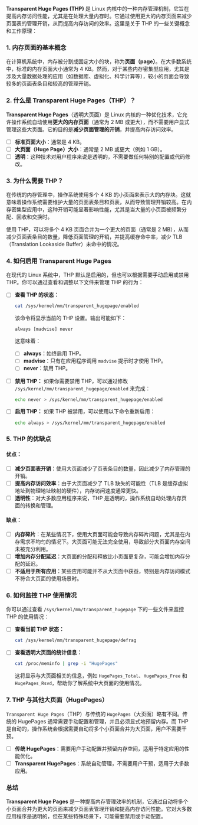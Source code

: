 **Transparent Huge Pages (THP)** 是 Linux 内核中的一种内存管理机制，它旨在提高内存访问性能，尤其是在处理大量内存时。它通过使用更大的内存页面来减少页面表的管理开销，从而提高内存访问的效率。这里是关于 THP 的一些关键概念和工作原理：

### 1. **内存页面的基本概念**

在计算机系统中，内存被分割成固定大小的块，称为**页面（page）**。在大多数系统中，标准的内存页面大小通常为 4 KB。然而，对于某些内存密集型应用，尤其是涉及大量数据处理的应用（如数据库、虚拟化、科学计算等），较小的页面会导致较多的页面表条目和较高的管理开销。

### 2. **什么是 Transparent Huge Pages（THP）？**

**Transparent Huge Pages**（透明大页面）是 Linux 内核的一种优化技术，它允许操作系统自动使用**更大的内存页面**（通常为 2 MB 或更大），而不需要用户显式管理这些大页面。它的目的是**减少页面管理的开销**，并提高内存访问效率。

- [ ] **标准页面大小**：通常是 4 KB。
- [ ] **大页面（Huge Page）大小**：通常是 2 MB 或更大（例如 1 GB）。
- [ ] **透明**：这种技术对用户程序来说是透明的，不需要做任何特别的配置或代码修改。

### 3. **为什么需要 THP？**

在传统的内存管理中，操作系统使用多个 4 KB 的小页面来表示大的内存块。这就意味着操作系统需要维护大量的页面表条目和页表，从而导致管理开销较高。在内存密集型应用中，这种开销可能显著影响性能，尤其是当大量的小页面被频繁分配、回收和交换时。

使用 THP，可以将多个 4 KB 页面合并为一个更大的页面（通常是 2 MB），从而减少页面表条目的数量，降低页面管理的开销，并提高缓存命中率，减少 TLB（Translation Lookaside Buffer）未命中的情况。

### 4. **如何启用 Transparent Huge Pages**

在现代的 Linux 系统中，THP 默认是启用的，但也可以根据需要手动启用或禁用 THP。你可以通过查看和调整以下文件来管理 THP 的行为：

- [ ] **查看 THP 的状态：**

  ```bash
  cat /sys/kernel/mm/transparent_hugepage/enabled
  ```

  该命令将显示当前的 THP 设置。输出可能如下：

  ```
  always [madvise] never
  ```

  这意味着：

  - [ ] **always**：始终启用 THP。
  - [ ] **madvise**：只有在应用程序调用 `madvise` 提示时才使用 THP。
  - [ ] **never**：禁用 THP。

- [ ] **禁用 THP：** 如果你需要禁用 THP，可以通过修改 `/sys/kernel/mm/transparent_hugepage/enabled` 来完成：

  ```bash
  echo never > /sys/kernel/mm/transparent_hugepage/enabled
  ```

- [ ] **启用 THP：** 如果 THP 被禁用，可以使用以下命令重新启用：

  ```bash
  echo always > /sys/kernel/mm/transparent_hugepage/enabled
  ```

### 5. **THP 的优缺点**

#### 优点：

- [ ] **减少页面表开销**：使用大页面减少了页表条目的数量，因此减少了内存管理的开销。
- [ ] **提高内存访问效率**：由于大页面减少了 TLB 缺失的可能性（TLB 是缓存虚拟地址到物理地址映射的硬件），内存访问速度通常更快。
- [ ] **透明性**：对大多数应用程序来说，THP 是透明的，操作系统自动处理内存页面的转换和管理。

#### 缺点：

- [ ] **内存碎片**：在某些情况下，使用大页面可能会导致内存碎片问题，尤其是在内存需求不均匀的情况下。大页面可能无法完全使用，导致部分大页面内存空间未被充分利用。
- [ ] **增加内存分配延迟**：大页面的分配和释放比小页面更复杂，可能会增加内存分配的延迟。
- [ ] **不适用于所有应用**：某些应用可能并不从大页面中获益，特别是内存访问模式不符合大页面的使用场景时。

### 6. **如何监控 THP 使用情况**

你可以通过查看 `/sys/kernel/mm/transparent_hugepage` 下的一些文件来监控 THP 的使用情况：

- [ ] **查看当前 THP 状态：**

  ```bash
  cat /sys/kernel/mm/transparent_hugepage/defrag
  ```

- [ ] **查看透明大页面的统计信息：**

  ```bash
  cat /proc/meminfo | grep -i "HugePages"
  ```

  这将显示与大页面相关的信息，例如 `HugePages_Total`、`HugePages_Free` 和 `HugePages_Rsvd`，帮助你了解系统中大页面的使用情况。

### 7. **THP 与其他大页面（HugePages）**

`Transparent Huge Pages`（THP）与传统的 `HugePages`（大页面）略有不同。传统的 HugePages 通常需要手动配置和管理，并且必须显式地预留内存。而 THP 是自动的，操作系统会根据需要自动将多个小页面合并为大页面，用户不需要干预。

- [ ] **传统 HugePages**：需要用户手动配置并预留内存空间，适用于特定应用的性能优化。
- [ ] **Transparent HugePages**：系统自动管理，不需要用户干预，适用于大多数应用。

### 总结

**Transparent Huge Pages** 是一种提高内存管理效率的机制，它通过自动将多个小页面合并为更大的页面来减少页面表管理开销和提高内存访问性能。它对大多数应用程序是透明的，但在某些特殊场景下，可能需要禁用或手动配置。